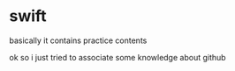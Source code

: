 # swift
basically it contains practice contents

ok so i just tried to associate some knowledge about github 
